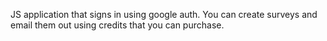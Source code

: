 JS application that signs in using google auth. You can create surveys and email them out using credits that you can purchase. 


